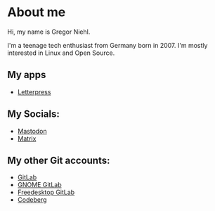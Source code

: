 # About me

Hi, my name is Gregor Niehl.

I'm a teenage tech enthusiast from Germany born in 2007. I'm mostly interested in Linux and Open Source.

## My apps

- [Letterpress](https://gitlab.gnome.org/World/letterpress)


## My Socials:
- [Mastodon](https://fosstodon.org/@gregorni)
- [Matrix](https://matrix.to/#/@gregorni:gnome.org)

## My other Git accounts:
- [GitLab](https://gitlab.com/gregorni)
- [GNOME GitLab](https://gitlab.gnome.org/gregorni)
- [Freedesktop GitLab](https://gitlab.freedesktop.org/gregorni)
- [Codeberg](https://codeberg.org/gregorni)

